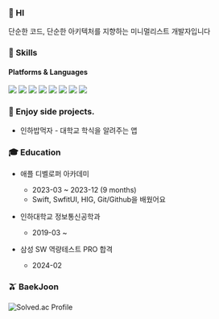 ### 👋 HI
단순한 코드, 단순한 아키텍처를 지향하는 미니멀리스트 개발자입니다

### 💪 Skills
#### Platforms & Languages

<p>
<img src="https://img.shields.io/badge/Swift-5.5-FA7343?logo=swift">
<img src="https://img.shields.io/badge/SwiftUI-1976D2?logo=swift&logoColor=white">
<img src="https://img.shields.io/badge/Flutter-02569B?style=flat&logo=Flutter">
<img src="https://img.shields.io/badge/Dart-0175C2?style=flat&logo=Dart">  
<img src="https://img.shields.io/badge/Vim-019733?style=flat&logo=Vim">
<img src="https://img.shields.io/badge/C++-00599C?style=flat-square&logo=cplusplus&logoColor=white">
<img src="https://img.shields.io/badge/GitHub-181717?style=flat&logo=GitHub">  
<img src="https://img.shields.io/badge/DotNet-512BD4?style=flat&logo=DotNet">
</p>


### 🍕 Enjoy side projects.

 - 인하밥먹자 - 대학교 학식을 알려주는 앱

### 🎓 Education
 - 애플 디벨로퍼 아카데미 
   - 2023-03 ~ 2023-12 (9 months)
   - Swift, SwfitUI, HIG, Git/Github을 배웠어요
   <!-- - 총 3가지의 팀프로젝트를 완수했어요! -->
   <!-- - 프로젝트 보러가기 TODO -->


 - 인하대학교 정보통신공학과
   - 2019-03 ~

 - 삼성 SW 역량테스트 PRO 합격
   - 2024-02 


<div align="">
  
<!-- ### My Streak
[![streak](https://github-readme-streak-stats.herokuapp.com/?user=mun9769&theme=blueberry_duo)](https://github.com/mun9769) 
### My Trophies
[![trophy](https://github-profile-trophy.vercel.app/?username=mun9769&theme=chalk&row=2&column=5&rank=-B,-C)](https://github.com/ryo-ma/github-profile-trophy) -->

### 🫒 BaekJoon
![Solved.ac Profile](http://mazassumnida.wtf/api/v2/generate_badge?boj=mun9769)

</div>


